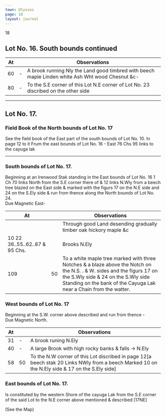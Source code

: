 ```yaml
---
town: Ulysses
page: 18
layout: journal
---
```


18
## Lot No. 16.          South bounds continued

| At |    | Observations |
| -- | -- | ------------ |
| 60 | - | A brook running Nly the Land good timbred with beech maple Linden white Ash Wht wood Chesnut &c-
| 80 | - | To the S.E corner of this Lot N.E corner of Lot No. 23 discribed on the other side

---

## Lot No. 17.

### Field Book of the North bounds of Lot No. 17

See the field book of the East part of the south bounds of Lot No. 10. In page 12 to it Frum the east bounds of Lot No. 16 - East 76 Chs 95 links to the cayuga lak

---

### South bounds of Lot No. 17.

Beginning at an Irenwood Stak standing in the East bounds of Lot No. 16 1 Ch 70 links North from the S.E corner there of & 12 links N.Wly from a beech tree blazed on the East side & marked with the figurs 17 on the N.E side and 24 on the S.Ely side & run from thence along the North bounds of Lot No. 24. \
Due Magnetic East-

| At |    | Observations |
| -- | -- | ------------ |
| | | Through good Land desending gradually timber oak hickory maple &c
| 10  22  36..55..62..87 & 95 Chs. | | Brooks N.Ely
| 109 | 50 | To a white maple tree marked with three Notches & a blaze above the Notch on the N.S.  .    & W. sides and the figurs 17 on the S.Wly side & 24 on the S.Wly side Standing on the bank of the Cayuga Lak near a Chain from the watter.

### West bounds of Lot No. 17

Beginning at the S.W. corner above described and run from thence - \
Due Magnetic North.

| At |    | Observations |
| -- | -- | ------------ |
| 31 | - | A brook runing N.Ely
| 40 | - | A large Brook with high rocky banks & falls → N.Ely
| 58 | 50 | To the N.W corner of this Lot discribed in page 12[a beech stak 20 Links NWly from a beech Marked 10 on the N.Ely side & 17 on the S.Ely side]

### East bounds of Lot No. 17.

Is constituted by the western Shore of the cayuga Lak from the S.E corner of the said Lot to the N.E corner above mentioned & described [17NE]

(See the Map)
